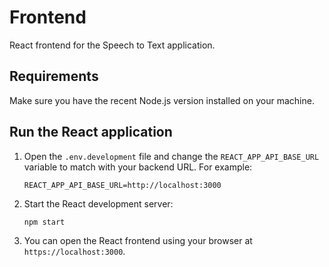 Frontend
========

React frontend for the Speech to Text application.

## Requirements

Make sure you have the recent Node.js version installed on your machine.

## Run the React application

1.  Open the `.env.development` file and change the `REACT_APP_API_BASE_URL` variable to match with your backend URL. For example:

        REACT_APP_API_BASE_URL=http://localhost:3000

1.  Start the React development server:

        npm start

1.  You can open the React frontend using your browser at `https://localhost:3000`.
